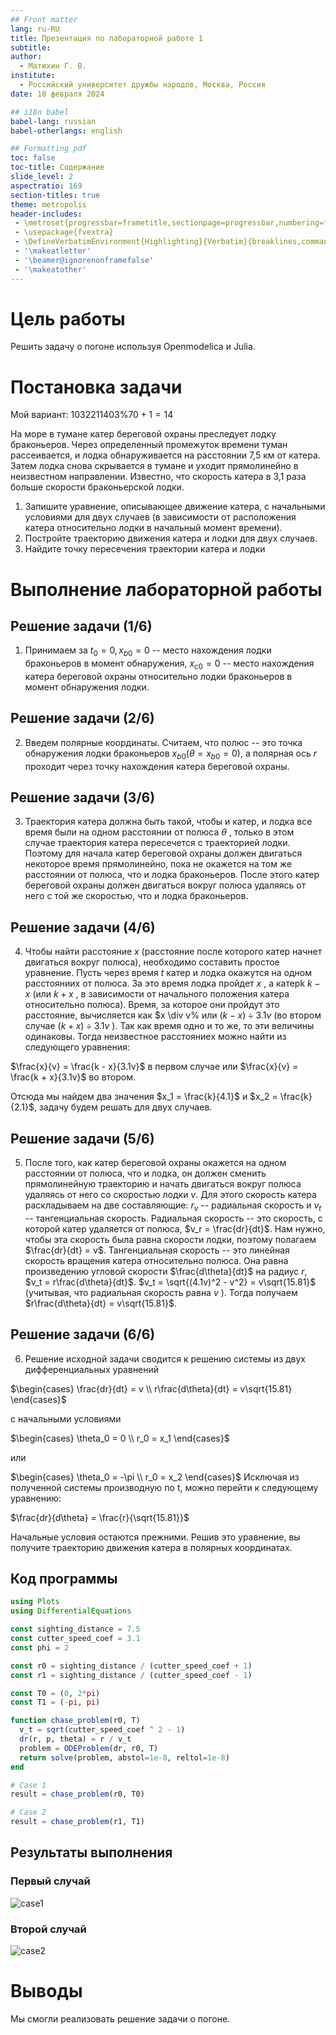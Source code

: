 ```yaml
---
## Front matter
lang: ru-RU
title: Презентация по лабораторной работе 1 
subtitle: 
author:
  - Матюхин Г. В.
institute:
  - Российский университет дружбы народов, Москва, Россия
date: 10 февраля 2024

## i18n babel
babel-lang: russian
babel-otherlangs: english

## Formatting pdf
toc: false
toc-title: Содержание
slide_level: 2
aspectratio: 169
section-titles: true
theme: metropolis
header-includes:
 - \metroset{progressbar=frametitle,sectionpage=progressbar,numbering=fraction}
 - \usepackage{fvextra}
 - \DefineVerbatimEnvironment{Highlighting}{Verbatim}{breaklines,commandchars=\\\{\}}
 - '\makeatletter'
 - '\beamer@ignorenonframefalse'
 - '\makeatother'
---
```


# Цель работы

Решить задачу о погоне используя Openmodelica и Julia.

# Постановка задачи

Мой вариант: $1032211403 \% 70 + 1 = 14$

На море в тумане катер береговой охраны преследует лодку браконьеров. Через определенный промежуток времени туман рассеивается, и лодка обнаруживается на расстоянии 7,5 км от катера. Затем лодка снова скрывается в тумане и уходит прямолинейно в неизвестном направлении. Известно, что скорость
катера в 3,1 раза больше скорости браконьерской лодки.
1. Запишите уравнение, описывающее движение катера, с начальными условиями для двух случаев (в зависимости от расположения катера относительно лодки в начальный момент времени).
2. Постройте траекторию движения катера и лодки для двух случаев.
3. Найдите точку пересечения траектории катера и лодки

# Выполнение лабораторной работы

## Решение задачи (1/6)
1. Принимаем за $t_0 = 0, x_{b0} = 0$ -- место нахождения лодки браконьеров в
момент обнаружения, $x_{c0} = 0$ -- место нахождения катера береговой охраны
относительно лодки браконьеров в момент обнаружения лодки.

## Решение задачи (2/6)
2. Введем полярные координаты. Считаем, что полюс -- это точка обнаружения лодки браконьеров $x_{b0} (\theta = x_{b0} = 0)$, а полярная ось $r$ проходит через точку нахождения катера береговой охраны.

## Решение задачи (3/6)
3. Траектория катера должна быть такой, чтобы и катер, и лодка все время были на одном расстоянии от полюса $\theta$ , только в этом случае траектория катера пересечется с траекторией лодки.
Поэтому для начала катер береговой охраны должен двигаться некоторое время прямолинейно, пока не окажется на том же расстоянии от полюса, что и лодка браконьеров. После этого катер береговой охраны должен двигаться вокруг полюса удаляясь от него с той же скоростью, что и лодка браконьеров.

## Решение задачи (4/6)
4. Чтобы найти расстояние $x$ (расстояние после которого катер начнет двигаться вокруг полюса), необходимо составить простое уравнение. Пусть через время $t$ катер и лодка окажутся на одном расстоянииx от полюса. За это время лодка пройдет $x$ , а катерk $k - x$ (или $k + x$ , в зависимости от начального положения катера относительно полюса). Время, за которое они пройдут это расстояние, вычисляется как $x \div v% или $(k - x) \div 3.1v$ (во втором случае $(k + x) \div 3.1v$ ). Так как время одно и то же, то эти величины одинаковы. Тогда неизвестное расстояниеx можно найти из следующего уравнения:

$\frac{x}{v} = \frac{k - x}{3.1v}$ в первом случае
или
$\frac{x}{v} = \frac{k + x}{3.1v}$ во втором.

Отсюда мы найдем два значения $x_1 = \frac{k}{4.1}$ и $x_2 = \frac{k}{2.1}$, задачу будем решать для двух случаев.

## Решение задачи (5/6)
5. После того, как катер береговой охраны окажется на одном расстоянии от полюса, что и лодка, он должен сменить прямолинейную траекторию и начать двигаться вокруг полюса удаляясь от него со скоростью лодки $v$. Для этого скорость катера раскладываем на две составляющие: $r_v$ -- радиальная скорость и $v_t$ -- тангенциальная скорость.
Радиальная скорость -- это скорость, с которой катер удаляется от полюса, $v_r = \frac{dr}{dt}$. Нам нужно, чтобы эта скорость была равна скорости лодки, поэтому полагаем $\frac{dr}{dt} = v$.
Тангенциальная скорость -- это линейная скорость вращения катера относительно полюса. Она равна произведению угловой скорости $\frac{d\theta}{dt}$ на радиус $r$, $v_t = r\frac{d\theta}{dt}$.
$v_t = \sqrt{(4.1v)^2 - v^2} = v\sqrt{15.81}$ (учитывая, что радиальная скорость равна $v$ ). Тогда получаем $r\frac{d\theta}{dt} = v\sqrt{15.81}$.

## Решение задачи (6/6)
6. Решение исходной задачи сводится к решению системы из двух
дифференциальных уравнений

$\begin{cases} \frac{dr}{dt} = v \\ r\frac{d\theta}{dt} = v\sqrt{15.81} \end{cases}$

с начальными условиями

$\begin{cases} \theta_0 = 0 \\ r_0 = x_1 \end{cases}$

или

$\begin{cases} \theta_0 = -\pi \\ r_0 = x_2 \end{cases}$
Исключая из полученной системы производную по t, можно перейти к
следующему уравнению:

$\frac{dr}{d\theta} = \frac{r}{\sqrt{15.81}}$

Начальные условия остаются прежними. Решив это уравнение, вы получите
траекторию движения катера в полярных координатах.

## Код программы

```julia
using Plots
using DifferentialEquations

const sighting_distance = 7.5 
const cutter_speed_coef = 3.1
const phi = 2

const r0 = sighting_distance / (cutter_speed_coef + 1)
const r1 = sighting_distance / (cutter_speed_coef - 1)

const T0 = (0, 2*pi)
const T1 = (-pi, pi)

function chase_problem(r0, T)
  v_t = sqrt(cutter_speed_coef ^ 2 - 1)
  dr(r, p, theta) = r / v_t
  problem = ODEProblem(dr, r0, T)
  return solve(problem, abstol=1e-8, reltol=1e-8)
end

# Case 1
result = chase_problem(r0, T0)

# Case 2
result = chase_problem(r1, T1)
```

## Результаты выполнения

### Первый случай
![case1](../code/case_1.png)

### Второй случай
![case2](../code/case_1.png)

# Выводы
Мы смогли реализовать решение задачи о погоне.
